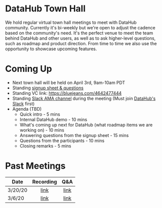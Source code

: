 # DataHub Town Hall

We hold regular virtual town hall meetings to meet with DataHub community. 
Currently it's bi-weekly but we're open to adjust the cadence based on the community's need.
It's the perfect venue to meet the team behind DataHub and other users, as well as to ask higher-level questions, such as roadmap and product direction.
From time to time we also use the opportunity to showcase upcoming features.

# Coming Up
- Next town hall will be held on April 3rd, 9am-10am PDT
- Standing [signup sheet & questions](https://docs.google.com/spreadsheets/d/1hCTFQZnhYHAPa-DeIfyye4MlwmrY7GF4hBds5pTZJYM/edit) 
- Standing VC link: https://bluejeans.com/4642477444
- Standing [Slack AMA channel](https://app.slack.com/client/TUMKD5EGJ/C01040VS7CJ) during the meeting (Must join [DataHub's Slack](https://datahubspace.slack.com/join/shared_invite/zt-cl60ng6o-6odCh_I~ejZKE~a9GG30PA) first)
- Agenda (TBD)
  * Quick intro - 5 mins
  * Internal DataHub demo - 10 mins
  * What's coming up next for DataHub (what roadmap items we are working on) - 10 mins
  * Answering questions from the signup sheet - 15 mins
  * Questions from the participants - 10 mins
  * Closing remarks - 5 mins

# Past Meetings

| Date    | Recording | Q&A |
| ------- | :---------: | :---------: |
| 3/20/20 | [link](https://bluejeans.com/s/FSKEF) | [link](https://docs.google.com/document/d/1vQ6tAGXsVafnPIcZv1GSYgnTJJXFOACa1aWzOQjiGHI/edit) |
| 3/6/20  | [link](https://bluejeans.com/s/vULMG) | [link](https://docs.google.com/document/d/1N_VGqlH9CD-54LBsVlpcK2Cf2Mgmuzq79EvN9qgBqtQ/edit) |
